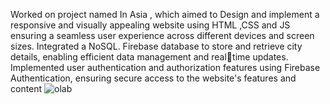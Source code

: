 Worked on project named In Asia , which aimed to Design and implement a responsive and visually appealing website
using HTML ,CSS and JS ensuring a seamless user experience across different devices and screen sizes.
Integrated a NoSQL. Firebase database to store and retrieve city details, enabling efficient data management and realtime updates.
Implemented user authentication and authorization features using Firebase Authentication, ensuring secure access to
the website's features and content
![olab](https://github.com/krutiiii/InAsia/assets/111479529/16b801c8-579b-4302-8f59-5771207bd2ad)
